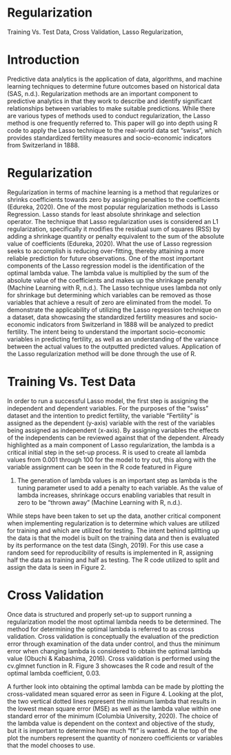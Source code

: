 # Regularization
Training Vs. Test Data, Cross Validation, Lasso Regularization, 

# Introduction

Predictive data analytics is the application of data, algorithms, and machine learning
techniques to determine future outcomes based on historical data (SAS, n.d.). Regularization
methods are an important component to predictive analytics in that they work to describe and identify
significant relationships between variables to make suitable predictions. While there are various types
of methods used to conduct regularization, the Lasso method is one frequently referred to. This paper
will go into depth using R code to apply the Lasso technique to the real-world data set “swiss”, which
provides standardized fertility measures and socio-economic indicators from Switzerland in 1888.

# Regularization

Regularization in terms of machine learning is a method that regularizes or shrinks coefficients
towards zero by assigning penalties to the coefficients (Edureka, 2020). One of the most popular
regularization methods is Lasso Regression. Lasso stands for least absolute shrinkage and selection
operator. The technique that Lasso regularization uses is considered an L1 regularization, specifically
it modifies the residual sum of squares (RSS) by adding a shrinkage quantity or penalty equivalent to
the sum of the absolute value of coefficients (Edureka, 2020). What the use of Lasso regression
seeks to accomplish is reducing over-fitting, thereby attaining a more reliable prediction for future
observations.
One of the most important components of the Lasso regression model is the identification of
the optimal lambda value. The lambda value is multiplied by the sum of the absolute value of the
coefficients and makes up the shrinkage penalty (Machine Learning with R, n.d.). The Lasso
technique uses lambda not only for shrinkage but determining which variables can be removed as
those variables that achieve a result of zero are eliminated from the model.
To demonstrate the applicability of utilizing the Lasso regression technique on a dataset, data
showcasing the standardized fertility measures and socio-economic indicators from Switzerland in
1888 will be analyzed to predict fertility. The intent being to understand the important socio-economic
variables in predicting fertility, as well as an understanding of the variance between the actual values
to the outputted predicted values. Application of the Lasso regularization method will be done through
the use of R.

# Training Vs. Test Data
In order to run a successful Lasso model, the first step is assigning the independent and
dependent variables. For the purposes of the “swiss” dataset and the intention to predict fertility, the
variable “Fertility” is assigned as the dependent (y-axis) variable with the rest of the variables being assigned as independent (x-axis). By assigning variables the effects of the independents can be
reviewed against that of the dependent.
Already highlighted as a main component of Lasso regularization, the lambda is a critical initial
step in the set-up process. R is used to create all lambda values from 0.001 through 100 for the
model to try out, this along with the variable assignment can be seen in the R code featured in Figure
1. The generation of lambda values is an important step as lambda is the tuning parameter used to
add a penalty to each variable. As the value of lambda increases, shrinkage occurs enabling
variables that result in zero to be “thrown away” (Machine Learning with R, n.d.).



While steps have been taken to set up the data, another critical component when
implementing regularization is to determine which values are utilized for training and which are
utilized for testing. The intent behind splitting up the data is that the model is built on the training data
and then is evaluated by its performance on the test data (Singh, 2019). For this use case a random
seed for reproducibility of results is implemented in R, assigning half the data as training and half as
testing. The R code utilized to split and assign the data is seen in Figure 2.



# Cross Validation

Once data is structured and properly set-up to support running a regularization model the most
optimal lambda needs to be determined. The method for determining the optimal lambda is referred
to as cross validation. Cross validation is conceptually the evaluation of the prediction error through
examination of the data under control, and thus the minimum error when changing lambda is
considered to obtain the optimal lambda value (Obuchi & Kabashima, 2016). Cross validation is
performed using the cv.glmnet function in R. Figure 3 showcases the R code and result of the optimal
lambda coefficient, 0.03.


A further look into obtaining the optimal lambda can be made by plotting the cross-validated
mean squared error as seen in Figure 4. Looking at the plot, the two vertical dotted lines represent the minimum lambda that results in the lowest mean square error (MSE) as well as the lambda value within one standard error of the minimum (Columbia University, 2020). The choice of the lambda
value is dependent on the context and objective of the study, but it is important to determine how
much “fit” is wanted. At the top of the plot the numbers represent the quantity of nonzero coefficients
or variables that the model chooses to use.


